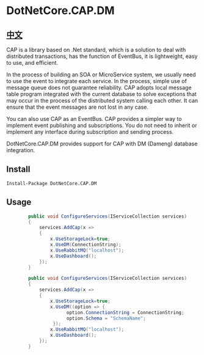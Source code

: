 # DotNetCore.CAP.DM

## [中文](README_Chinese.md)

CAP is a library based on .Net standard, which is a solution to deal with distributed transactions, has the function of EventBus, it is lightweight, easy to use, and efficient.

In the process of building an SOA or MicroService system, we usually need to use the event to integrate each service. In the process, simple use of message queue does not guarantee reliability. CAP adopts local message table program integrated with the current database to solve exceptions that may occur in the process of the distributed system calling each other. It can ensure that the event messages are not lost in any case.

You can also use CAP as an EventBus. CAP provides a simpler way to implement event publishing and subscriptions. You do not need to inherit or implement any interface during subscription and sending process.

DotNetCore.CAP.DM provides support for CAP with DM (Dameng) database integration.


## Install
```
Install-Package DotNetCore.CAP.DM
```
## Usage
```csharp
        public void ConfigureServices(IServiceCollection services)
        {
            services.AddCap(x =>
            {
                x.UseStorageLock=true;
                x.UseDM(ConnectionString);
                x.UseRabbitMQ("localhost");
                x.UseDashboard();
            });
        }

```

```csharp
        public void ConfigureServices(IServiceCollection services)
        {
            services.AddCap(x =>
            {
                x.UseStorageLock=true;
                x.UseDM((option => {
                      option.ConnectionString = ConnectionString;
                      option.Schema = "SchemaName";
                 });
                x.UseRabbitMQ("localhost");
                x.UseDashboard();
            });
        }

```






